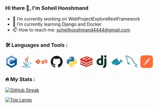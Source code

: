 ### Hi there 👋, I'm Soheil Hooshmand

<!--
**SoheilHooshmand/SoheilHooshmand** is a ✨ _special_ ✨ repository because its `README.md` (this file) appears on your GitHub profile.

Here are some ideas to get you started:

# 🔭 I’m currently working on WebProjectExploreRestFremewok
# 🌱 I’m currently learning Django
- 👯 I’m looking to collaborate on ...
- 🤔 I’m looking for help with ...
- 💬 Ask me about ...
* 📫 How to reach me: soheilhooshmand4444@gmail.com
- 😄 Pronouns: ...
- ⚡ Fun fact: ...
-->
* 🔭 I’m currently working on WebProjectExploreRestFramework
* 🌱 I’m currently learning Django and Docker
* 📫 How to reach me: soheilhooshmand4444@gmail.com

 ### :hammer_and_wrench: Languages and Tools :
 <img src="https://github.com/devicons/devicon/blob/master/icons/c/c-original.svg" width="40" height="40"/>&nbsp;
 <img src="https://github.com/devicons/devicon/blob/master/icons/java/java-original.svg" width="40" height="40"/>&nbsp;
 <img src="https://github.com/devicons/devicon/blob/master/icons/git/git-plain-wordmark.svg" width="40" height="40"/>&nbsp;
 <img src="https://github.com/devicons/devicon/blob/master/icons/github/github-original.svg" width="40" height="40"/>&nbsp;
 <img src="https://github.com/devicons/devicon/blob/master/icons/python/python-original.svg" width="40" height="40"/>&nbsp;
 <img src="https://github.com/devicons/devicon/blob/master/icons/redis/redis-plain.svg" width="40" height="40"/>&nbsp;
 <img src="https://github.com/devicons/devicon/blob/master/icons/django/django-plain.svg" width="40" height="40"/>&nbsp;
 <img src="https://github.com/devicons/devicon/blob/master/icons/docker/docker-original.svg" width="40" height="40"/>&nbsp;
 <img src="https://github.com/devicons/devicon/blob/master/icons/mysql/mysql-original.svg" width="40" height="40"/>&nbsp;
  <img src="https://github.com/tandpfun/skill-icons/blob/main/icons/Postman.svg" width="40" height="40"/>&nbsp;



 ### :fire: My Stats :
 [![GitHub Streak](http://github-readme-streak-stats.herokuapp.com?user=soheilhooshmand&theme=dark&background=000000)](https://git.io/streak-stats)


 [![Top Langs](https://github-readme-stats.vercel.app/api/top-langs/?username=soheilhooshmand&layout=compact&theme=vision-friendly-dark)](https://github.com/anuraghazra/github-readme-stats)

